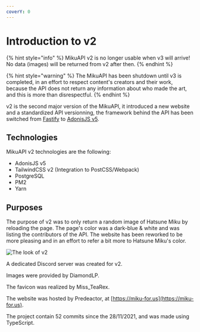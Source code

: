 ```yaml
---
coverY: 0
---
```


# Introduction to v2

{% hint style="info" %}
MikuAPI v2 is no longer usable when v3 will arrive! No data (images) will be returned from v2 after then.
{% endhint %}

{% hint style="warning" %}
The MikuAPI has been shutdown until v3 is completed, in an effort to respect content's creators and their work, because the API does not return any information about who made the art, and this is more than disrespectful.
{% endhint %}

v2 is the second major version of the MikuAPI, it introduced a new website and a standardized API versionning, the framework behind the API has been switched from [Fastify](https://fastify.io) to [AdonisJS v5](https://adonisjs.com).

## Technologies

MikuAPI v2 technologies are the following:

* AdonisJS v5
* TailwindCSS v2 (Integration to PostCSS/Webpack)
* PostgreSQL
* PM2
* Yarn

## Purposes

The purpose of v2 was to only return a random image of Hatsune Miku by reloading the page. The page's color was a dark-blue & white and was listing the contributors of the API. The website has been reworked to be more pleasing and in an effort to refer a bit more to Hatsune Miku's color.

![The look of v2](../.gitbook/assets/T7T85KX\[1].png)

A dedicated Discord server was created for v2.

Images were provided by DiamondLP.

The favicon was realized by Miss\_TeaRex.

The website was hosted by Predeactor, at [https://miku-for.us](https://miku-for.us).

The project contain 52 commits since the 28/11/2021, and was made using TypeScript.
